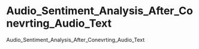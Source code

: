 # Audio_Sentiment_Analysis_After_Conevrting_Audio_Text
Audio_Sentiment_Analysis_After_Conevrting_Audio_Text
